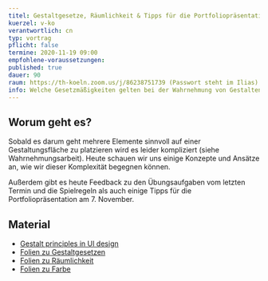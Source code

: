```yaml
---
titel: Gestaltgesetze, Räumlichkeit & Tipps für die Portfoliopräsentation
kuerzel: v-ko
verantwortlich: cn
typ: vortrag
pflicht: false
termine: 2020-11-19 09:00
empfohlene-voraussetzungen: 
published: true
dauer: 90
raum: https://th-koeln.zoom.us/j/86238751739 (Passwort steht im Ilias)|https://th-koeln.zoom.us/j/86238751739
info: Welche Gesetzmäßigkeiten gelten bei der Wahrnehmung von Gestalten und wie können wir diese im Designprozess einsetzen?
---
```



## Worum geht es?

Sobald es darum geht mehrere Elemente sinnvoll auf einer Gestaltungsfläche zu platzieren wird es leider kompliziert (siehe Wahrnehmungsarbeit). Heute schauen wir uns einige Konzepte und Ansätze an, wie wir dieser Komplexität begegnen können. 

Außerdem gibt es heute Feedback zu den Übungsaufgaben vom letzten Termin und die Spielregeln als auch einige Tipps für die Portfoliopräsentation am 7. November.

## Material
- [Gestalt principles in UI design](https://medium.muz.li/gestalt-principles-in-ui-design-6b75a41e9965)
- [Folien zu Gestaltgesetzen](../../download/inputs/woche-5/gestaltgesetze.pdf)
- [Folien zu Räumlichkeit](../../download/inputs/woche-5/raeumlichkeit.pdf)
- [Folien zu Farbe](../../download/inputs/woche-5/farbe.pdf)
